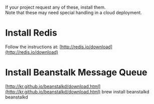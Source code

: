 If your project request any of these, install them.  
Note that these may need special handling in a cloud deployment.

# Install Redis
Follow the instructions at: [http://redis.io/download](http://redis.io/download)

# Install Beanstalk Message Queue
[http://kr.github.io/beanstalkd/download.html](http://kr.github.io/beanstalkd/download.html)
brew install beanstalkd
beanstalkd
